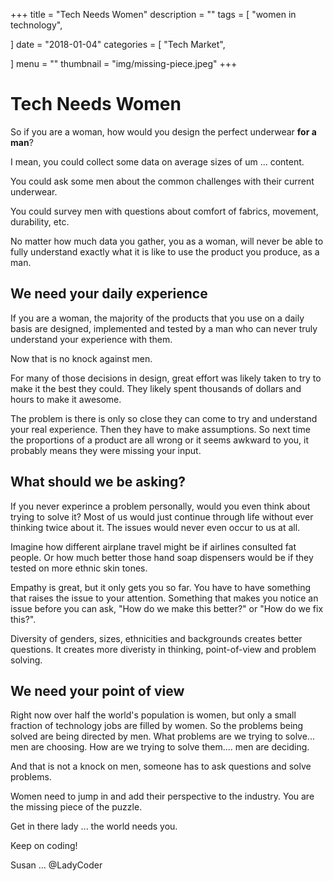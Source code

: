 +++
title = "Tech Needs Women"
description = ""
tags = [
    "women in technology",
    
]
date = "2018-01-04"
categories = [
    "Tech Market",
    
]
menu = ""
thumbnail = "img/missing-piece.jpeg"
+++

# Tech Needs Women

So if you are a woman, how would you design the perfect underwear **for a man**?

I mean, you could collect some data on average sizes of um ... content. 

You could ask some men about the common challenges with their current underwear.  

You could survey men with questions about comfort of fabrics, movement, durability, etc.

No matter how much data you gather, you as a woman, will never be able to fully understand exactly what it is like to use the product you produce, as a man. 

## We need your daily experience

If you are a woman, the majority of the products that you use on a daily basis are designed, implemented and tested by a man who can never truly understand your experience with them. 

Now that is no knock against men.  

For many of those decisions in design, great effort was likely taken to try to make it the best they could. They likely spent thousands of dollars and hours to make it awesome. 

The problem is there is only so close they can come to try and understand your real experience. Then they have to make assumptions. So next time the proportions of a product are all wrong or it seems awkward to you, it probably means they were missing your input. 

## What should we be asking?

If you never experince a problem personally, would you even think about trying to solve it? Most of us would just continue through life without ever thinking twice about it. The issues would never even occur to us at all. 

Imagine how different airplane travel might be if airlines consulted fat people.  Or how much better those hand soap dispensers would be if they tested on more ethnic skin tones.

Empathy is great, but it only gets you so far. You have to have something that raises the issue to your attention. Something that makes you notice an issue before you can ask, "How do we make this better?" or "How do we fix this?".

Diversity of genders, sizes, ethnicities and backgrounds creates better questions. It creates more diveristy in thinking, point-of-view and problem solving. 

## We need your point of view

Right now over half the world's population is women, but only a small fraction of technology jobs are filled by women. So the problems being solved are being directed by men.  What problems are we trying to solve... men are choosing.  How are we trying to solve them.... men are deciding.  

And that is not a knock on men, someone has to ask questions and solve problems. 

Women need to jump in and add their perspective to the industry. You are the missing piece of the puzzle.

Get in there lady ... the world needs you. 

Keep on coding!

Susan ... @LadyCoder